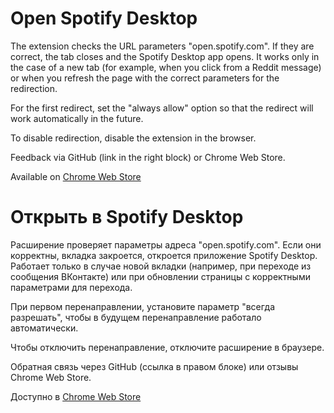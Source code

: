 # Open Spotify Desktop

The extension checks the URL parameters "open.spotify.com". If they are correct, the tab closes and the Spotify Desktop app opens. It works only in the case of a new tab (for example, when you click from a Reddit message) or when you refresh the page with the correct parameters for the redirection.

For the first redirect, set the "always allow" option so that the redirect will work automatically in the future.

To disable redirection, disable the extension in the browser.

Feedback via GitHub (link in the right block) or Chrome Web Store.

Available on  [Chrome Web Store](https://chrome.google.com/webstore/detail/pnbnpemckkkiilpamimpoadnfjkchfjo)

# Открыть в Spotify Desktop

Расширение проверяет параметры адреса "open.spotify.com". Если они корректны, вкладка закроется, откроется приложение Spotify Desktop. Работает только в случае новой вкладки (например, при переходе из сообщения ВКонтакте) или при обновлении страницы с корректными параметрами для перехода.

При первом перенаправлении, установите параметр "всегда разрешать", чтобы в будущем перенаправление работало автоматически.

Чтобы отключить перенаправление, отключите расширение в браузере.

Обратная связь через GitHub (ссылка в правом блоке) или отзывы Chrome Web Store.

Доступно в [Chrome Web Store](https://chrome.google.com/webstore/detail/pnbnpemckkkiilpamimpoadnfjkchfjo)
